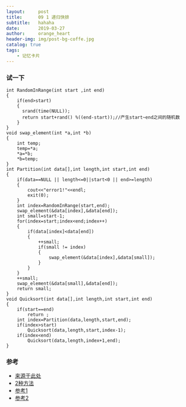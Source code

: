```yaml
---
layout:     post
title:      09 1 递归快排
subtitle:   hahaha
date:       2019-03-27
author:     orange_heart
header-img: img/post-bg-coffe.jpg
catalog: true
tags:
    - 记忆卡片
---
```


### 试一下

```objc
int RandomInRange(int start ,int end)
{
	if(end>start)
	{
	  srand(time(NULL));
	  return start+rand() %((end-start));//产生start~end之间的随机数
	}
}
void swap_element(int *a,int *b)
{
	int temp;
	temp=*a;
	*a=*b;
	*b=temp;
}
int Partition(int data[],int length,int start,int end)
{
	if(data==NULL || length<=0||start<0 || end>=length)
	{
		cout<<"error1!"<<endl;
		exit(0);
	}
	int index=RandomInRange(start,end);
	swap_element(&data[index],&data[end]);
	int small=start-1;
	for(index=start;index<end;index++)
	{
		if(data[index]<data[end])
		{
			++small;
			if(small != index)
			{
				swap_element(&data[index],&data[small]);
			}
		}
	}
	++small;
    swap_element(&data[small],&data[end]);
	return small;
}
void Quicksort(int data[],int length,int start,int end)
{
	if(start==end)
		return ;
	int index=Partition(data,length,start,end);
	if(index>start)
	    Quicksort(data,length,start,index-1);
	if(index<end)
		Quicksort(data,length,index+1,end);
}
```

### 参考

- [来源于此处](https://blog.csdn.net/jw903/article/details/35282035)
- [2种方法](https://www.zybuluo.com/Ggmatch/note/1036346)
- [参考1](https://github.com/zhedahht/CodingInterviewChinese2)
- [参考2](https://github.com/gatieme/CodingInterviews)
